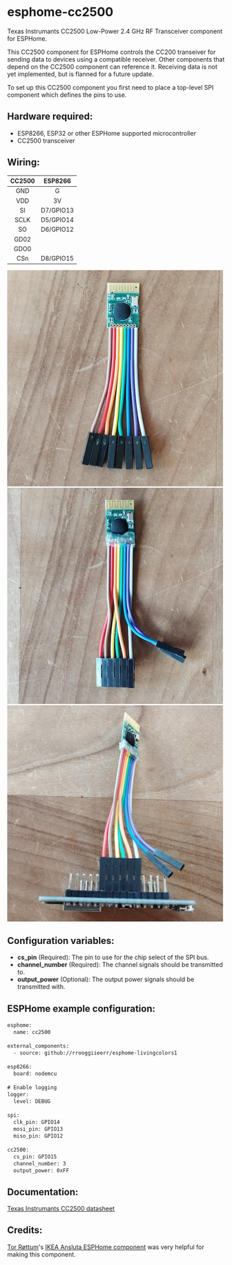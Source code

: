 # esphome-cc2500
Texas Instrumants CC2500 Low-Power 2.4 GHz RF Transceiver component for ESPHome.

This CC2500 component for ESPHome controls the CC200 transeiver for sending data to devices using a compatible receiver. Other components that depend on the CC2500 component can reference it. Receiving data is not yet implemented, but is flanned for a future update.

To set up this CC2500 component you first need to place a top-level SPI component which defines the pins to use.

## Hardware required:
- ESP8266, ESP32 or other ESPHome supported microcontroller
- CC2500 transceiver

## Wiring:

|CC2500| ESP8266 |
|:----:|:-------:|
| GND  |    G    |
| VDD  |   3V    |
|  SI  |D7/GPIO13|
| SCLK |D5/GPIO14|
|  SO  |D6/GPIO12|
| GD02 |         |
| GDO0 |         |
| CSn  |D8/GPIO15|

![](wiring1.jpg)
![](wiring2.jpg)
![](wiring3.jpg)

## Configuration variables:
- __cs_pin__ (Required): The pin to use for the chip select of the SPI bus.
- __channel_number__ (Required): The channel signals should be transmitted to.
- __output_power__ (Optional): The output power signals should be transmitted with.

## ESPHome example configuration:
```
esphome:
  name: cc2500

external_components:
  - source: github://rrooggiieerr/esphome-livingcolors1

esp8266:
  board: nodemcu

# Enable logging
logger:
  level: DEBUG

spi:
  clk_pin: GPIO14
  mosi_pin: GPIO13
  miso_pin: GPIO12

cc2500:
  cs_pin: GPIO15
  channel_number: 3
  output_power: 0xFF

```

## Documentation:
[Texas Instrumants CC2500 datasheet](https://www.ti.com/lit/ds/symlink/cc2500.pdf)

## Credits:
[Tor Røttum](https://github.com/torrottum)'s [IKEA Ansluta ESPHome component](https://github.com/torrottum/ikea-ansluta-esphome) was very helpful for making this component.
